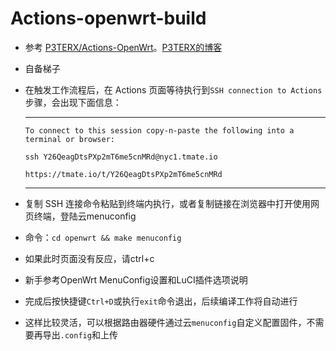 # Actions-openwrt-build
- 参考 [P3TERX/Actions-OpenWrt](https://github.com/P3TERX/Actions-OpenWrt)。[P3TERX的博客](https://p3terx.com/)
- 自备梯子
- 在触发工作流程后，在 Actions 页面等待执行到`SSH connection to Actions`步骤，会出现下面信息：
  ***
  `To connect to this session copy-n-paste the following into a terminal or browser:`

  `ssh Y26QeagDtsPXp2mT6me5cnMRd@nyc1.tmate.io`

  `https://tmate.io/t/Y26QeagDtsPXp2mT6me5cnMRd`
  ***
- 复制 SSH 连接命令粘贴到终端内执行，或者复制链接在浏览器中打开使用网页终端，登陆云menuconfig
- 命令：`cd openwrt && make menuconfig`
- 如果此时页面没有反应，请ctrl+c
- 新手参考OpenWrt MenuConfig设置和LuCI插件选项说明
- 完成后按快捷键`Ctrl+D`或执行`exit`命令退出，后续编译工作将自动进行
- 这样比较灵活，可以根据路由器硬件通过云`menuconfig`自定义配置固件，不需要再导出`.config`和上传

